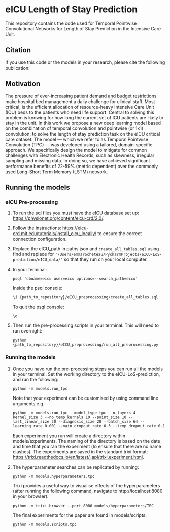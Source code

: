 eICU Length of Stay Prediction
===============================

This repository contains the code used for Temporal Pointwise Convolutional Networks for Length of Stay Prediction in the Intensive Care Unit.

## Citation
If you use this code or the models in your research, please cite the following publication:

## Motivation
The pressure of ever-increasing patient demand and budget restrictions make hospital bed management a daily challenge 
for clinical staff. Most critical, is the efficient allocation of resource-heavy Intensive Care Unit (ICU) beds to the 
patients who need life support. Central to solving this problem is knowing for how long the current set of ICU patients 
are likely to stay in the unit. In this work we propose a new deep learning model based on the combination of temporal 
convolution and pointwise (or 1x1) convolution, to solve the length of stay prediction task on the eICU critical care 
dataset. The model — which we refer to as Temporal Pointwise Convolution (TPC) — was developed using a tailored, 
domain-specific approach. We specifically design the model to mitigate for common challenges with Electronic Health 
Records, such as skewness, irregular sampling and missing data. In doing so, we have achieved significant performance 
benefits of 22-59% (metric dependent) over the commonly used Long-Short Term Memory (LSTM) network.

## Running the models
### eICU Pre-processing
1) To run the sql files you must have the eICU database set up: https://physionet.org/content/eicu-crd/2.0/. 

2) Follow the instructions: https://eicu-crd.mit.edu/tutorials/install_eicu_locally/ to ensure the correct connection configuration. 

3) Replace the eICU_path in paths.json and `create_all_tables.sql` using find and replace for 
`'/Users/emmarocheteau/PycharmProjects/eICU-LoS-prediction/eICU_data/'` so that they run on your local computer.

4) In your terminal:

    ```
    psql 'dbname=eicu user=eicu options=--search_path=eicu'
    ```
    
    Inside the psql console:
    
    ```
    \i {path_to_repository}/eICU_preprocessing/create_all_tables.sql
    ```
    
    To quit the psql console:
    
    ```
    \q
    ```
    
5) Then run the pre-processing scripts in your terminal. This will need to run overnight:

    ```
    python {path_to_repository}/eICU_preprocessing/run_all_preprocessing.py
    ```
   
### Running the models
1) Once you have run the pre-processing steps you can run all the models in your terminal. Set the working directory to the eICU-LoS-prediction, and run the following:

    ```
    python -m models.run_tpc
    ```
    
    Note that your experiment can be customised by using command line arguments e.g.
    
    ```
    python -m models.run_tpc --model_type tpc --n_layers 4 --kernel_size 3 --no_temp_kernels 10 --point_size 10 --last_linear_size 20 --diagnosis_size 20 --batch_size 64 --learning_rate 0.001 --main_dropout_rate 0.3 --temp_dropout_rate 0.1 
    ```
    
    Each experiment you run will create a directory within models/experiments. The naming of the directory is based on 
    the date and time that you ran the experiment (to ensure that there are no name clashes). The experiments are saved 
    in the standard trixi format: https://trixi.readthedocs.io/en/latest/_api/trixi.experiment.html.
    
2) The hyperparameter searches can be replicated by running:

    ```
    python -m models.hyperparameters.tpc
    ```
 
    Trixi provides a useful way to visualise effects of the hyperparameters (after running the following command, navigate to http://localhost:8080 in your browser):
    
    ```
    python -m trixi.browser --port 8080 models/hyperparameters/TPC
    ```
    
    The final experiments for the paper are found in models/scripts:
    
    ```
    python -m models.scripts.tpc
    ```

